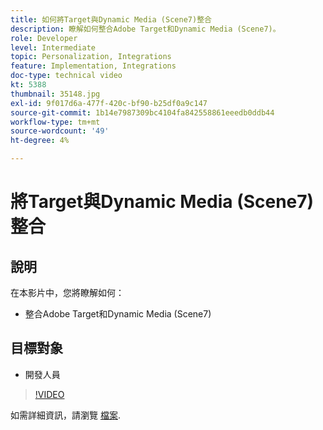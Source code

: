 ```yaml
---
title: 如何將Target與Dynamic Media (Scene7)整合
description: 瞭解如何整合Adobe Target和Dynamic Media (Scene7)。
role: Developer
level: Intermediate
topic: Personalization, Integrations
feature: Implementation, Integrations
doc-type: technical video
kt: 5388
thumbnail: 35148.jpg
exl-id: 9f017d6a-477f-420c-bf90-b25df0a9c147
source-git-commit: 1b14e7987309bc4104fa842558861eeedb0ddb44
workflow-type: tm+mt
source-wordcount: '49'
ht-degree: 4%

---
```


# 將Target與Dynamic Media (Scene7)整合

## 說明

在本影片中，您將瞭解如何：

* 整合Adobe Target和Dynamic Media (Scene7)

## 目標對象

* 開發人員

>[!VIDEO](https://video.tv.adobe.com/v/35148/?quality=12)

如需詳細資訊，請瀏覽 [檔案](https://experienceleague.adobe.com/docs/target/using/administer/scene7-settings.html?lang=en).
